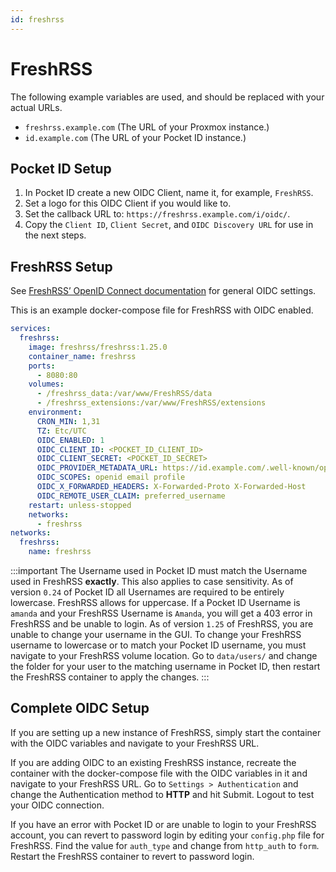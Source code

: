 ```yaml
---
id: freshrss
---
```


# FreshRSS

The following example variables are used, and should be replaced with your actual URLs.

- `freshrss.example.com` (The URL of your Proxmox instance.)
- `id.example.com` (The URL of your Pocket ID instance.)

## Pocket ID Setup

1. In Pocket ID create a new OIDC Client, name it, for example, `FreshRSS`.
2. Set a logo for this OIDC Client if you would like to.
3. Set the callback URL to: `https://freshrss.example.com/i/oidc/`.
4. Copy the `Client ID`, `Client Secret`, and `OIDC Discovery URL` for use in the next steps.

## FreshRSS Setup

See [FreshRSS’ OpenID Connect documentation](16_OpenID-Connect.md) for general OIDC settings.

This is an example docker-compose file for FreshRSS with OIDC enabled.

```yaml
services:
  freshrss:
    image: freshrss/freshrss:1.25.0
    container_name: freshrss
    ports:
      - 8080:80
    volumes:
      - /freshrss_data:/var/www/FreshRSS/data
      - /freshrss_extensions:/var/www/FreshRSS/extensions
    environment:
      CRON_MIN: 1,31
      TZ: Etc/UTC
      OIDC_ENABLED: 1
      OIDC_CLIENT_ID: <POCKET_ID_CLIENT_ID>
      OIDC_CLIENT_SECRET: <POCKET_ID_SECRET>
      OIDC_PROVIDER_METADATA_URL: https://id.example.com/.well-known/openid-configuration
      OIDC_SCOPES: openid email profile
      OIDC_X_FORWARDED_HEADERS: X-Forwarded-Proto X-Forwarded-Host
      OIDC_REMOTE_USER_CLAIM: preferred_username
    restart: unless-stopped
    networks:
      - freshrss
networks:
  freshrss:
    name: freshrss
```

:::important
The Username used in Pocket ID must match the Username used in FreshRSS **exactly**. This also applies to case sensitivity. As of version `0.24` of Pocket ID all Usernames are required to be entirely lowercase. FreshRSS allows for uppercase. If a Pocket ID Username is `amanda` and your FreshRSS Username is `Amanda`, you will get a 403 error in FreshRSS and be unable to login. As of version `1.25` of FreshRSS, you are unable to change your username in the GUI. To change your FreshRSS username to lowercase or to match your Pocket ID username, you must navigate to your FreshRSS volume location. Go to `data/users/` and change the folder for your user to the matching username in Pocket ID, then restart the FreshRSS container to apply the changes.
:::

## Complete OIDC Setup

If you are setting up a new instance of FreshRSS, simply start the container with the OIDC variables and navigate to your FreshRSS URL.

If you are adding OIDC to an existing FreshRSS instance, recreate the container with the docker-compose file with the OIDC variables in it and navigate to your FreshRSS URL. Go to `Settings > Authentication` and change the Authentication method to **HTTP** and hit Submit. Logout to test your OIDC connection.

If you have an error with Pocket ID or are unable to login to your FreshRSS account, you can revert to password login by editing your `config.php` file for FreshRSS. Find the value for `auth_type` and change from `http_auth` to `form`. Restart the FreshRSS container to revert to password login.
